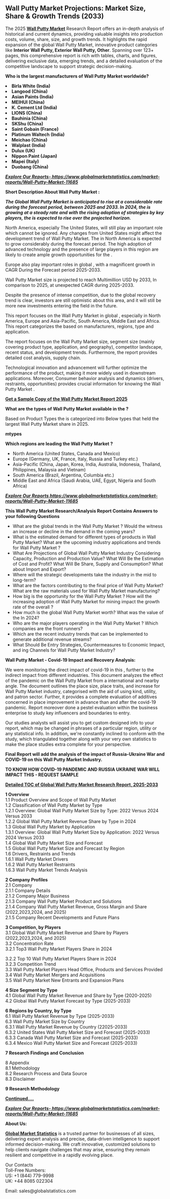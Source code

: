 <h2>Wall Putty Market Projections: Market Size, Share & Growth Trends (2033)</h2><p>The 2025 <strong><a href="https://www.globalmarketstatistics.com/market-reports/Wall-Putty-Market-11685">Wall Putty Market</a></strong> Research Report offers an in-depth analysis of historical and current dynamics, providing valuable insights into production costs, volume, share, size, and growth trends. It highlights the rapid expansion of the global Wall Putty Market, innovative product categories like <strong>Interior Wall Putty, Exterior Wall Putty, Other</strong>. Spanning over 123+ pages, this comprehensive report is rich with tables, charts, and figures, delivering exclusive data, emerging trends, and a detailed evaluation of the competitive landscape to support strategic decision-making.</p><p><strong>Who is the largest manufacturers of Wall Putty Market worldwide?</strong></p><p><strong><li>Birla White (India)<li>Langood (China)<li>Asian Paints (India)<li>MEIHUI (China)<li>K. Cement Ltd (India)<li>LIONS (China)<li>Bauhinia (China)<li>SKShu (China)<li>Saint Gobain (France)<li>Platinum Waltech (India)<li>Meichao (China)<li>Walplast (India)<li>Dulux (UK)<li>Nippon Paint (Japan)<li>Mapei (Italy)<li>Duobang (China)</strong></p><p><strong><em><a href="https://www.globalmarketstatistics.com/market-reports/Wall-Putty-Market-11685">Explore Our Reports-&nbsp;https://www.globalmarketstatistics.com/market-reports/Wall-Putty-Market-11685</a></em></strong></p><p><strong>Short Description About Wall Putty Market :</strong></p><p><strong><em>The Global Wall Putty Market is anticipated to rise at a considerable rate during the forecast period, between 2025 and 2033. In 2024, the is growing at a steady rate and with the rising adoption of strategies by key players, the is expected to rise over the projected horizon.</em></strong></p><p>North America, especially The United States, will still play an important role which cannot be ignored. Any changes from United States might affect the development trend of Wall Putty Market. The in North America is expected to grow considerably during the forecast period. The high adoption of advanced technology and the presence of large players in this region are likely to create ample growth opportunities for the .</p><p>Europe also play important roles in global , with a magnificent growth in CAGR During the Forecast period 2025-2033.</p><p>Wall Putty Market size is projected to reach Multimillion USD by 2033, In comparison to 2025, at unexpected CAGR during 2025-2033.</p><p>Despite the presence of intense competition, due to the global recovery trend is clear, investors are still optimistic about this area, and it will still be more new investments entering the field in the future.</p><p>This report focuses on the Wall Putty Market in global , especially in North America, Europe and Asia-Pacific, South America, Middle East and Africa. This report categorizes the based on manufacturers, regions, type and application.</p><p>The report focuses on the Wall Putty Market size, segment size (mainly covering product type, application, and geography), competitor landscape, recent status, and development trends. Furthermore, the report provides detailed cost analysis, supply chain.</p><p>Technological innovation and advancement will further optimize the performance of the product, making it more widely used in downstream applications. Moreover, Consumer behavior analysis and dynamics (drivers, restraints, opportunities) provides crucial information for knowing the Wall Putty Market .</p><p><strong><a href="https://www.globalmarketstatistics.com/market-reports/Wall-Putty-Market-11685">Get a Sample Copy of the Wall Putty Market Report 2025</a></strong></p><p><strong>What are the types of Wall Putty Market available in the ?</strong></p><p>Based on Product Types the is categorized into Below types that held the largest Wall Putty Market share in 2025.</p><p><strong>mtypes</strong></p><p><strong>Which regions are leading the Wall Putty Market ?</strong></p><ul><li>North America (United States, Canada and Mexico)</li><li>Europe (Germany, UK, France, Italy, Russia and Turkey etc.)</li><li>Asia-Pacific (China, Japan, Korea, India, Australia, Indonesia, Thailand, Philippines, Malaysia and Vietnam)</li><li>South America (Brazil, Argentina, Columbia etc.)</li><li>Middle East and Africa (Saudi Arabia, UAE, Egypt, Nigeria and South Africa)</li></ul><p><strong><em><a href="https://www.globalmarketstatistics.com/market-reports/Wall-Putty-Market-11685">Explore Our Reports https://www.globalmarketstatistics.com/market-reports/Wall-Putty-Market-11685</a></em></strong></p><p><strong>This Wall Putty Market Research/Analysis Report Contains Answers to your following Questions</strong></p><ul><li>What are the global trends in the Wall Putty Market ? Would the witness an increase or decline in the demand in the coming years?</li><li>What is the estimated demand for different types of products in Wall Putty Market? What are the upcoming industry applications and trends for Wall Putty Market ?</li><li>What Are Projections of Global Wall Putty Market Industry Considering Capacity, Production and Production Value? What Will Be the Estimation of Cost and Profit? What Will Be Share, Supply and Consumption? What about Import and Export?</li><li>Where will the strategic developments take the industry in the mid to long-term?</li><li>What are the factors contributing to the final price of Wall Putty Market? What are the raw materials used for Wall Putty Market manufacturing?</li><li>How big is the opportunity for the Wall Putty Market ? How will the increasing adoption of Wall Putty Market for mining impact the growth rate of the overall ?</li><li>How much is the global Wall Putty Market worth? What was the value of the In 2024?</li><li>Who are the major players operating in the Wall Putty Market ? Which companies are the front runners?</li><li>Which are the recent industry trends that can be implemented to generate additional revenue streams?</li><li>What Should Be Entry Strategies, Countermeasures to Economic Impact, and ing Channels for Wall Putty Market Industry?</li></ul><p><strong>Wall Putty Market - Covid-19 Impact and Recovery Analysis:</strong></p><p>We were monitoring the direct impact of covid-19 in this , further to the indirect impact from different industries. This document analyzes the effect of the pandemic on the Wall Putty Market from a international and nearby angle. The document outlines the place size, place traits, and increase for Wall Putty Market industry, categorised with the aid of using kind, utility, and patron sector. Further, it provides a complete evaluation of additives concerned in place improvement in advance than and after the covid-19 pandemic. Report moreover done a pestel evaluation within the business enterprise to study key influencers and boundaries to entry.</p><p>Our studies analysts will assist you to get custom designed info to your report, which may be changed in phrases of a particular region, utility or any statistical info. In addition, we're constantly inclined to conform with the study, which triangulated together along with your very own statistics to make the place studies extra complete for your perspective.</p><p><strong>Final Report will add the analysis of the impact of Russia-Ukraine War and COVID-19 on this Wall Putty Market Industry.</strong></p><p><strong>TO KNOW HOW COVID-19 PANDEMIC AND RUSSIA UKRAINE WAR WILL IMPACT THIS - REQUEST SAMPLE</strong></p><p><strong><a href="https://www.globalmarketstatistics.com/market-reports/Wall-Putty-Market-11685">Detailed TOC of Global Wall Putty Market Research Report, 2025-2033</a></strong></p><p><strong>1 Overview</strong><br /> 1.1 Product Overview and Scope of Wall Putty Market<br /> 1.2 Classification of Wall Putty Market by Type<br /> 1.2.1 Overview: Global Wall Putty Market Size by Type: 2022 Versus 2024 Versus 2033<br /> 1.2.2 Global Wall Putty Market Revenue Share by Type in 2024<br /> 1.3 Global Wall Putty Market by Application<br /> 1.3.1 Overview: Global Wall Putty Market Size by Application: 2022&nbsp;Versus 2024 Versus 2033<br /> 1.4 Global Wall Putty Market Size and Forecast<br /> 1.5 Global Wall Putty Market Size and Forecast by Region<br /> 1.6 Drivers, Restraints and Trends<br /> 1.6.1 Wall Putty Market Drivers<br /> 1.6.2 Wall Putty Market Restraints<br /> 1.6.3 Wall Putty Market Trends Analysis</p><p><strong>2 Company Profiles</strong><br /> 2.1 Company<br /> 2.1.1 Company Details<br /> 2.1.2 Company Major Business<br /> 2.1.3 Company Wall Putty Market Product and Solutions<br /> 2.1.4 Company Wall Putty Market Revenue, Gross Margin and Share (2022,2023,2024, and 2025)<br /> 2.1.5 Company Recent Developments and Future Plans</p><p><strong>3 Competition, by Players</strong><br /> 3.1 Global Wall Putty Market Revenue and Share by Players (2022,2023,2024, and 2025)<br /> 3.2 Concentration Rate<br /> 3.2.1 Top3 Wall Putty Market Players Share in 2024</p><p>3.2.2 Top 10 Wall Putty Market Players Share in 2024<br /> 3.2.3 Competition Trend<br /> 3.3 Wall Putty Market Players Head Office, Products and Services Provided<br /> 3.4 Wall Putty Market Mergers and Acquisitions<br /> 3.5 Wall Putty Market New Entrants and Expansion Plans</p><p><strong>4 Size Segment by Type</strong><br /> 4.1 Global Wall Putty Market Revenue and Share by Type (2020-2025)<br /> 4.2 Global Wall Putty Market Forecast by Type (2025-2033)</p><p><strong>6 Regions by Country, by Type</strong><br /> 6.1 Wall Putty Market Revenue by Type (2025-2033)<br /> 6.3 Wall Putty Market Size by Country<br /> 6.3.1 Wall Putty Market Revenue by Country (22025-2033)<br /> 6.3.2 United States Wall Putty Market Size and Forecast (2025-2033)<br /> 6.3.3 Canada Wall Putty Market Size and Forecast (2025-2033)<br /> 6.3.4 Mexico Wall Putty Market Size and Forecast (2025-2033)</p><p><strong>7 Research Findings and Conclusion</strong></p><p>8 Appendix<br /> 8.1 Methodology<br /> 8.2 Research Process and Data Source<br /> 8.3 Disclaimer</p><p><strong>9 Research Methodology</strong></p><p><strong><a href="https://www.globalmarketstatistics.com/market-reports/Wall-Putty-Market-11685">Continued&hellip;.</a></strong></p><p><strong><em><a href="https://www.globalmarketstatistics.com/market-reports/Wall-Putty-Market-11685">Explore Our Reports-&nbsp;https://www.globalmarketstatistics.com/market-reports/Wall-Putty-Market-11685</a></em></strong></p><p><strong>About Us:</strong></p><p><strong><a href="https://www.globalmarketstatistics.com/">Global Market Statistics</a></strong> is a trusted partner for businesses of all sizes, delivering expert analysis and precise, data-driven intelligence to support informed decision-making. We craft innovative, customized solutions to help clients navigate challenges that may arise, ensuring they remain resilient and competitive in a rapidly evolving place.</p><p>Our Contacts<br /> Toll-Free Numbers:<br /> US: +1 (844) 779-9998<br /> UK: +44 8085 022304</p><p>Email: sales@globalstatistics.com</p>
